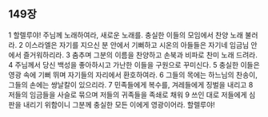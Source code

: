## 149장
1 할렐루야! 주님께 노래하여라, 새로운 노래를. 충실한 이들의 모임에서 찬양 노래 불러라.
2 이스라엘은 자기를 지으신 분 안에서 기뻐하고 시온의 아들들은 자기네 임금님 안에서 즐거워하리라.
3 춤추며 그분의 이름을 찬양하고 손북과 비파로 찬미 노래 드려라.
4 주님께서 당신 백성을 좋아하시고 가난한 이들을 구원으로 꾸미신다.
5 충실한 이들은 영광 속에 기뻐 뛰며 자기들의 자리에서 환호하여라.
6 그들의 목에는 하느님의 찬송이, 그들의 손에는 쌍날칼이 있으리라.
7 민족들에게 복수를, 겨레들에게 징벌을 내리고
8 저들의 임금들을 사슬로 묶으며 저들의 귀족들을 족쇄로 채워
9 쓰인 대로 저들에게 심판을 내리기 위함이니 그분께 충실한 모든 이에게 영광이어라. 할렐루야!
